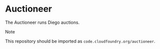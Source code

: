 # Auctioneer

The Auctioneer runs Diego auctions.


> [!NOTE]
>
> This repository should be imported as `code.cloudfoundry.org/auctioneer`.
